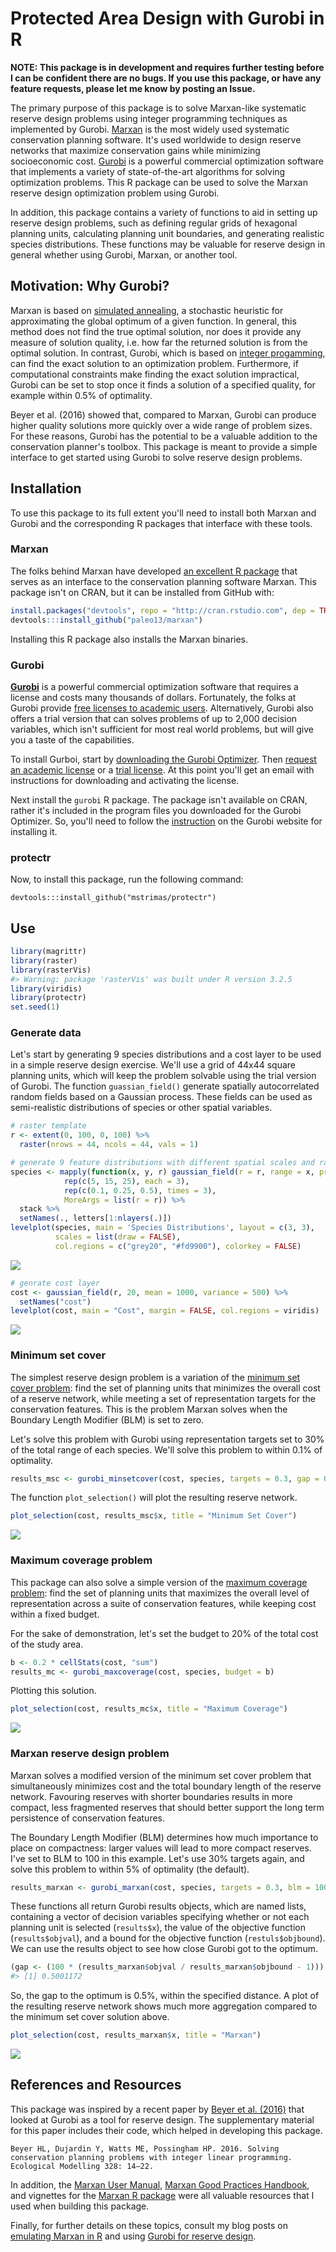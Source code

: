 <!-- README.md is generated from README.Rmd. Please edit that file -->
Protected Area Design with Gurobi in R
======================================

**NOTE: This package is in development and requires further testing before I can be confident there are no bugs. If you use this package, or have any feature requests, please let me know by posting an Issue.**

The primary purpose of this package is to solve Marxan-like systematic reserve design problems using integer programming techniques as implemented by Gurobi. [Marxan](http://www.uq.edu.au/marxan/) is the most widely used systematic conservation planning software. It's used worldwide to design reserve networks that maximize conservation gains while minimizing socioeconomic cost. [Gurobi](http://www.gurobi.com/) is a powerful commercial optimization software that implements a variety of state-of-the-art algorithms for solving optimization problems. This R package can be used to solve the Marxan reserve design optimization problem using Gurobi.

In addition, this package contains a variety of functions to aid in setting up reserve design problems, such as defining regular grids of hexagonal planning units, calculating planning unit boundaries, and generating realistic species distributions. These functions may be valuable for reserve design in general whether using Gurobi, Marxan, or another tool.

Motivation: Why Gurobi?
-----------------------

Marxan is based on [simulated annealing](https://en.wikipedia.org/wiki/Simulated_annealing), a stochastic heuristic for approximating the global optimum of a given function. In general, this method does not find the true optimal solution, nor does it provide any measure of solution quality, i.e. how far the returned solution is from the optimal solution. In contrast, Gurobi, which is based on [integer progamming](https://en.wikipedia.org/wiki/Integer_programming), can find the exact solution to an optimization problem. Furthermore, if computational constraints make finding the exact solution impractical, Gurobi can be set to stop once it finds a solution of a specified quality, for example within 0.5% of optimality.

Beyer et al. (2016) showed that, compared to Marxan, Gurobi can produce higher quality solutions more quickly over a wide range of problem sizes. For these reasons, Gurobi has the potential to be a valuable addition to the conservation planner's toolbox. This package is meant to provide a simple interface to get started using Gurobi to solve reserve design problems.

Installation
------------

To use this package to its full extent you'll need to install both Marxan and Gurobi and the corresponding R packages that interface with these tools.

### Marxan

The folks behind Marxan have developed [an excellent R package](https://github.com/paleo13/marxan) that serves as an interface to the conservation planning software Marxan. This package isn't on CRAN, but it can be installed from GitHub with:

``` r
install.packages("devtools", repo = "http://cran.rstudio.com", dep = TRUE)
devtools:::install_github("paleo13/marxan")
```

Installing this R package also installs the Marxan binaries.

### Gurobi

[**Gurobi**](http://www.gurobi.com/) is a powerful commercial optimization software that requires a license and costs many thousands of dollars. Fortunately, the folks at Gurobi provide [free licenses to academic users](http://user.gurobi.com/download/licenses/free-academic). Alternatively, Gurobi also offers a trial version that can solves problems of up to 2,000 decision variables, which isn't sufficient for most real world problems, but will give you a taste of the capabilities.

To install Gurboi, start by [downloading the Gurobi Optimizer](http://user.gurobi.com/download/gurobi-optimizer). Then [request an academic license](http://user.gurobi.com/download/licenses/free-academic) or a [trial license](http://user.gurobi.com/download/licenses/free-online). At this point you'll get an email with instructions for downloading and activating the license.

Next install the `gurobi` R package. The package isn't available on CRAN, rather it's included in the program files you downloaded for the Gurobi Optimizer. So, you'll need to follow the [instruction](https://www.gurobi.com/documentation/6.5/refman/installing_the_r_package.html) on the Gurobi website for installing it.

### protectr

Now, to install this package, run the following command:

    devtools:::install_github("mstrimas/protectr")

Use
---

``` r
library(magrittr)
library(raster)
library(rasterVis)
#> Warning: package 'rasterVis' was built under R version 3.2.5
library(viridis)
library(protectr)
set.seed(1)
```

### Generate data

Let's start by generating 9 species distributions and a cost layer to be used in a simple reserve design exercise. We'll use a grid of 44x44 square planning units, which will keep the problem solvable using the trial version of Gurobi. The function `guassian_field()` generate spatially autocorrelated random fields based on a Gaussian process. These fields can be used as semi-realistic distributions of species or other spatial variables.

``` r
# raster template
r <- extent(0, 100, 0, 100) %>% 
  raster(nrows = 44, ncols = 44, vals = 1)

# generate 9 feature distributions with different spatial scales and rarities
species <- mapply(function(x, y, r) gaussian_field(r = r, range = x, prop = y),
            rep(c(5, 15, 25), each = 3),
            rep(c(0.1, 0.25, 0.5), times = 3),
            MoreArgs = list(r = r)) %>% 
  stack %>% 
  setNames(., letters[1:nlayers(.)])
levelplot(species, main = 'Species Distributions', layout = c(3, 3),
          scales = list(draw = FALSE),
          col.regions = c("grey20", "#fd9900"), colorkey = FALSE)
```

![](figures/README-set-up-1.png)

``` r
# genrate cost layer
cost <- gaussian_field(r, 20, mean = 1000, variance = 500) %>% 
  setNames("cost")
levelplot(cost, main = "Cost", margin = FALSE, col.regions = viridis)
```

![](figures/README-set-up-2.png)

### Minimum set cover

The simplest reserve design problem is a variation of the [minimum set cover problem](https://en.wikipedia.org/wiki/Set_cover_problem): find the set of planning units that minimizes the overall cost of a reserve network, while meeting a set of representation targets for the conservation features. This is the problem Marxan solves when the Boundary Length Modifier (BLM) is set to zero.

Let's solve this problem with Gurobi using representation targets set to 30% of the total range of each species. We'll solve this problem to within 0.1% of optimality.

``` r
results_msc <- gurobi_minsetcover(cost, species, targets = 0.3, gap = 0.001)
```

The function `plot_selection()` will plot the resulting reserve network.

``` r
plot_selection(cost, results_msc$x, title = "Minimum Set Cover")
```

![](figures/README-plot-msp-1.png)

### Maximum coverage problem

This package can also solve a simple version of the [maximum coverage problem](https://en.wikipedia.org/wiki/Maximum_coverage_problem): find the set of planning units that maximizes the overall level of representation across a suite of conservation features, while keeping cost within a fixed budget.

For the sake of demonstration, let's set the budget to 20% of the total cost of the study area.

``` r
b <- 0.2 * cellStats(cost, "sum")
results_mc <- gurobi_maxcoverage(cost, species, budget = b)
```

Plotting this solution.

``` r
plot_selection(cost, results_mc$x, title = "Maximum Coverage")
```

![](figures/README-plot-mc-1.png)

### Marxan reserve design problem

Marxan solves a modified version of the minimum set cover problem that simultaneously minimizes cost and the total boundary length of the reserve network. Favouring reserves with shorter boundaries results in more compact, less fragmented reserves that should better support the long term persistence of conservation features.

The Boundary Length Modifier (BLM) determines how much importance to place on compactness: larger values will lead to more compact reserves. I've set to BLM to 100 in this example. Let's use 30% targets again, and solve this problem to within 5% of optimality (the default).

``` r
results_marxan <- gurobi_marxan(cost, species, targets = 0.3, blm = 100)
```

These functions all return Gurobi results objects, which are named lists, containing a vector of decision variables specifying whether or not each planning unit is selected (`results$x`), the value of the objective function (`results$objval`), and a bound for the objective function (`restuls$objbound`). We can use the results object to see how close Gurobi got to the optimum.

``` r
(gap <- (100 * (results_marxan$objval / results_marxan$objbound - 1)))
#> [1] 0.5001172
```

So, the gap to the optimum is 0.5%, within the specified distance. A plot of the resulting reserve network shows much more aggregation compared to the minimum set cover solution above.

``` r
plot_selection(cost, results_marxan$x, title = "Marxan")
```

![](figures/README-plot-marxan-1.png)

References and Resources
------------------------

This package was inspired by a recent paper by [Beyer et al. (2016)](http://www.sciencedirect.com/science/article/pii/S0304380016300217) that looked at Gurobi as a tool for reserve design. The supplementary material for this paper includes their code, which helped in developing this package.

    Beyer HL, Dujardin Y, Watts ME, Possingham HP. 2016. Solving conservation planning problems with integer linear programming. Ecological Modelling 328: 14–22.

In addition, the [Marxan User Manual](http://www.uq.edu.au/marxan/docs/Marxan_User_Manual_2008.pdf), [Marxan Good Practices Handbook](http://www.uq.edu.au/marxan/docs/Marxan%20Good%20Practices%20Handbook%20v2%202010.pdf), and vignettes for the [Marxan R package](https://github.com/paleo13/marxan) were all valuable resources that I used when building this package.

Finally, for further details on these topics, consult my blog posts on [emulating Marxan in R](http://strimas.com/r/marxan) and using [Gurobi for reserve design](http://strimas.com/r/gurobi).
